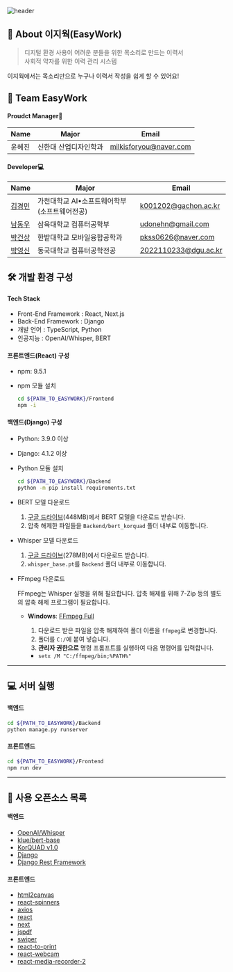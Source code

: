 ![header](<https://capsule-render.vercel.app/api?type=waving&color=auto&height=300&section=header&text=EASY%20WORK&fontSize=90&animation=fadeIn&fontAlignY=38&desc=목소리로%20만드는%20이력서%20,%20"이지웍(EasyWork)"&descAlignY=58&descAlign=62>)

## 📃 About 이지웍(EasyWork)

> 디지털 환경 사용이 어려운 분들을 위한 목소리로 만드는 이력서 <br>
> 사회적 약자를 위한 이력 관리 시스템 <br>

이지웍에서는 목소리만으로 누구나 이력서 작성을 쉽게 할 수 있어요!

## 👋 Team EasyWork

#### Proudct Manager🎨

| Name   | Major                 | Email                  |
| ------ | --------------------- | ---------------------- |
| 윤혜진 | 신한대 산업디자인학과 | milkisforyou@naver.com |

#### Developer💻

| Name                                       | Major                                        | Email                |
| ------------------------------------------ | -------------------------------------------- | -------------------- |
| [김경민](https://github.com/KyeongMin5307) | 가천대학교 AI•소프트웨어학부(소프트웨어전공) | k001202@gachon.ac.kr |
| [남동우](https://github.com/udonehn)       | 삼육대학교 컴퓨터공학부                      | udonehn@gmail.com    |
| [박건상](https://github.com/mayrang)       | 한밭대학교 모바일융합공학과                  | pkss0626@naver.com   |
| [박영신](https://github.com/dudtlstm)      | 동국대학교 컴퓨터공학전공                    | 2022110233@dgu.ac.kr |

## 🛠️ 개발 환경 구성

#### Tech Stack

- Front-End Framework : React, Next.js
- Back-End Framework : Django
- 개발 언어 : TypeScript, Python
- 인공지능 : OpenAI/Whisper, BERT

#### 프론트엔드(React) 구성

- npm: 9.5.1

- npm 모듈 설치

  ```bash
  cd ${PATH_TO_EASYWORK}/Frontend
  npm -i
  ```

#### 백엔드(Django) 구성

- Python: 3.9.0 이상
- Django: 4.1.2 이상

- Python 모듈 설치

  ```bash
  cd ${PATH_TO_EASYWORK}/Backend
  python -m pip install requirements.txt
  ```

- BERT 모델 다운로드

  1. [구글 드라이브](https://drive.google.com/drive/folders/1L9vNo2M6f5SYQU2jz00fQlcW5dY5-nwR?usp=drive_link)(448MB)에서 BERT 모델을 다운로드 받습니다.
  2. 압축 해제한 파일들을 `Backend/bert_korquad` 폴더 내부로 이동합니다.

- Whisper 모델 다운로드

  1.  [구글 드라이브](https://drive.google.com/uc?export=download&id=1u58MG-nl4_pUtMLaTHxJoztpp9YLNQvG)(278MB)에서 다운로드 받습니다.
  2.  `whisper_base.pt`를 `Backend` 폴더 내부로 이동합니다.

- FFmpeg 다운로드

  FFmpeg는 Whisper 실행을 위해 필요합니다. 압축 해제를 위해 7-Zip 등의 별도의 압축 해제 프로그램이 필요합니다.

  - **Windows**: [FFmpeg Full](https://www.gyan.dev/ffmpeg/builds/ffmpeg-git-full.7z)

    1. 다운로드 받은 파일을 압축 해제하여 폴더 이름을 `ffmpeg`로 변경합니다.
    2. 폴더를 `C:/`에 붙여 넣습니다.
    3. **관리자 권한으로** 명령 프롬프트를 실행하여 다음 명령어를 입력합니다.

    - `setx /M "C:/ffmpeg/bin;%PATH%"`

---

## 💻 서버 실행

#### 백엔드

```bash
cd ${PATH_TO_EASYWORK}/Backend
python manage.py runserver
```

#### 프론트엔드

```bash
cd ${PATH_TO_EASYWORK}/Frontend
npm run dev
```

---

## 📎 사용 오픈소스 목록

#### 백엔드

- [OpenAI/Whisper](https://github.com/openai/whisper)
- [klue/bert-base](https://huggingface.co/klue/bert-base)
- [KorQUAD v1.0](https://korquad.github.io/)
- [Django](https://github.com/django/django)
- [Django Rest Framework](https://github.com/encode/django-rest-framework)

#### 프론트엔드

- [html2canvas](npmjs.com/package/html2canvas)
- [react-spinners](https://www.npmjs.com/package/react-spinners)
- [axios](https://axios-http.com/kr/docs/intro)
- [react](https://ko.legacy.reactjs.org/)
- [next](https://nextjs.org/)
- [jspdf](https://www.npmjs.com/package/jspdf)
- [swiper](https://www.npmjs.com/package/swiper)
- [react-to-print](https://www.npmjs.com/package/react-to-print)
- [react-webcam](https://www.npmjs.com/package/react-webcam)
- [react-media-recorder-2](https://www.npmjs.com/package/react-media-recorder-2)
